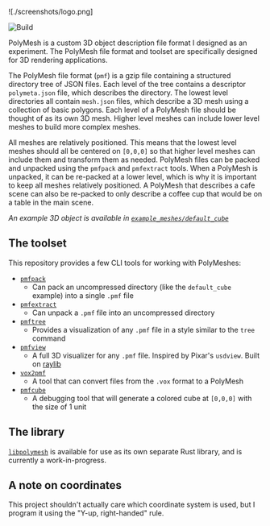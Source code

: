 ![./screenshots/logo.png]

![Build](https://github.com/Ewpratten/polymesh/workflows/Build/badge.svg)

PolyMesh is a custom 3D object description file format I designed as an experiment. The PolyMesh file format and toolset are specifically designed for 3D rendering applications.

The PolyMesh file format (`pmf`) is a gzip file containing a structured directory tree of JSON files. Each level of the tree contains a descriptor `polymeta.json` file, which describes the directory. The lowest level directories all contain `mesh.json` files, which describe a 3D mesh using a collection of basic polygons. Each level of a PolyMesh file should be thought of as its own 3D mesh. Higher level meshes can include lower level meshes to build more complex meshes.

All meshes are relatively positioned. This means that the lowest level meshes should all be centered on `[0,0,0]` so that higher level meshes can include them and transform them as needed. PolyMesh files can be packed and unpacked using the `pmfpack` and `pmfextract` tools. When a PolyMesh is unpacked, it can be re-packed at a lower level, which is why it is important to keep all meshes relatively positioned. A PolyMesh that describes a cafe scene can also be re-packed to only describe a coffee cup that would be on a table in the main scene.

*An example 3D object is available in [`example_meshes/default_cube`](example_meshes/default_cube)*

## The toolset

This repository provides a few CLI tools for working with PolyMeshes:

 - [`pmfpack`](tools/pmfpack)
   - Can pack an uncompressed directory (like the `default_cube` example) into a single `.pmf` file
 - [`pmfextract`](tools/pmfextract)
   - Can unpack a `.pmf` file into an uncompressed directory
 - [`pmftree`](tools/pmftree)
   - Provides a visualization of any `.pmf` file in a style similar to the `tree` command
 - [`pmfview`](tools/pmfview)
   - A full 3D visualizer for any `.pmf` file. Inspired by Pixar's `usdview`. Built on [raylib](https://github.com/raysan5/raylib)
 - [`vox2pmf`](tools/vox2pmf)
   - A tool that can convert files from the `.vox` format to a PolyMesh
 - [`pmfcube`](tools/pmfcube)
   - A debugging tool that will generate a colored cube at `[0,0,0]` with the size of 1 unit

## The library

[`libpolymesh`](libpolymesh) is available for use as its own separate Rust library, and is currently a work-in-progress.

## A note on coordinates

This project shouldn't actually care which coordinate system is used, but I program it using the "Y-up, right-handed" rule.